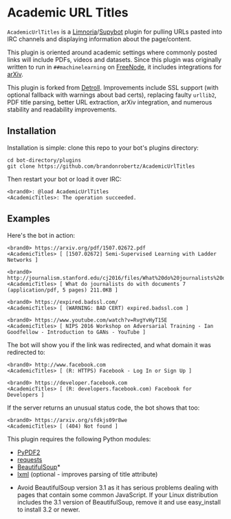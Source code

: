 # Academic URL Titles

`AcademicUrlTitles` is a
[Limnoria](https://github.com/ProgVal/Limnoria)/[Supybot](https://github.com/Supybot/Supybot)
plugin for pulling URLs pasted into IRC channels and displaying information
about the page/content.

This plugin is oriented around academic settings where commonly posted links
will include PDFs, videos and datasets. Since this plugin was originally
written to run in `##machinelearning` on [FreeNode](https://freenode.net/), it
includes integrations for [arXiv](https://arxiv.org).

This plugin is forked from [Detroll](https://github.com/jtatum/Detroll).
Improvements include SSL support (with optional fallback with warnings about
bad certs), replacing faulty `urllib2`, PDF title parsing, better URL extraction,
arXiv integration, and numerous stability and readability improvements.

## Installation

Installation is simple: clone this repo to your bot's plugins directory:

    cd bot-directory/plugins
    git clone https://github.com/brandonrobertz/AcademicUrlTitles

Then restart your bot or load it over IRC:

    <brand0>: @load AcademicUrlTitles
    <AcademicTitles>: The operation succeeded.

## Examples

Here's the bot in action:

    <brand0> https://arxiv.org/pdf/1507.02672.pdf
    <AcademicTitles> [ [1507.02672] Semi-Supervised Learning with Ladder Networks ]

    <brand0> http://journalism.stanford.edu/cj2016/files/What%20do%20journalists%20do%20with%20documents.pdf
    <AcademicTitles> [ What do journalists do with documents 7 (application/pdf, 5 pages) 211.0KB ]

    <brand0> https://expired.badssl.com/
    <AcademicTitles> [ (WARNING: BAD CERT) expired.badssl.com ]

    <brand0> https://www.youtube.com/watch?v=RvgYvHyT15E
    <AcademicTitles> [ NIPS 2016 Workshop on Adversarial Training - Ian Goodfellow - Introduction to GANs - YouTube ]

The bot will show you if the link was redirected, and what domain it was
redirected to:

    <brand0> http://www.facebook.com
    <AcademicTitles> [ (R: HTTPS) Facebook - Log In or Sign Up ]

    <brand0> https://developer.facebook.com
    <AcademicTitles> [ (R: developers.facebook.com) Facebook for Developers ]

If the server returns an unusual status code, the bot shows that too:

    <brand0> https://arxiv.org/sfdkjs09r8we
    <AcademicTitles> [ (404) Not found ]

This plugin requires the following Python modules:

- [PyPDF2](https://github.com/mstamy2/PyPDF2)
- [requests](http://docs.python-requests.org/en/master/)
- [BeautifulSoup](https://www.crummy.com/software/BeautifulSoup/)*
- [lxml](http://lxml.de/) (optional - improves parsing of title attribute)

* Avoid BeautifulSoup version 3.1 as it has serious problems
dealing with pages that contain some common JavaScript. If your Linux
distribution includes the 3.1 version of BeautifulSoup, remove it and use
easy_install to install 3.2 or newer.
